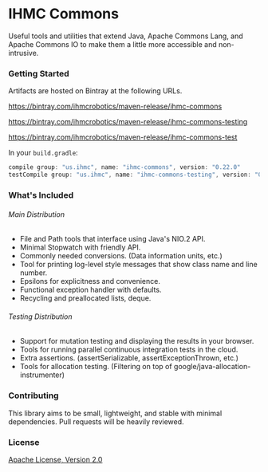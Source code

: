 IHMC Commons
============

Useful tools and utilities that extend Java, Apache Commons Lang, and Apache Commons IO to make them a little more accessible and non-intrusive.

### Getting Started

Artifacts are hosted on Bintray at the following URLs.

https://bintray.com/ihmcrobotics/maven-release/ihmc-commons

https://bintray.com/ihmcrobotics/maven-release/ihmc-commons-testing

https://bintray.com/ihmcrobotics/maven-release/ihmc-commons-test

In your `build.gradle`:
```groovy
compile group: "us.ihmc", name: "ihmc-commons", version: "0.22.0"
testCompile group: "us.ihmc", name: "ihmc-commons-testing", version: "0.22.0"
```

### What's Included

###### Main Distribution

- File and Path tools that interface using Java's NIO.2 API.
- Minimal Stopwatch with friendly API.
- Commonly needed conversions. (Data information units, etc.)
- Tool for printing log-level style messages that show class name and line number.
- Epsilons for explicitness and convenience.
- Functional exception handler with defaults.
- Recycling and preallocated lists, deque.

###### Testing Distribution

- Support for mutation testing and displaying the results in your browser.
- Tools for running parallel continuous integration tests in the cloud.
- Extra assertions. (assertSerializable, assertExceptionThrown, etc.)
- Tools for allocation testing. (Filtering on top of google/java-allocation-instrumenter)

### Contributing

This library aims to be small, lightweight, and stable with minimal dependencies. Pull requests will be heavily reviewed.

### License

[Apache License, Version 2.0](http://www.apache.org/licenses/LICENSE-2.0)
